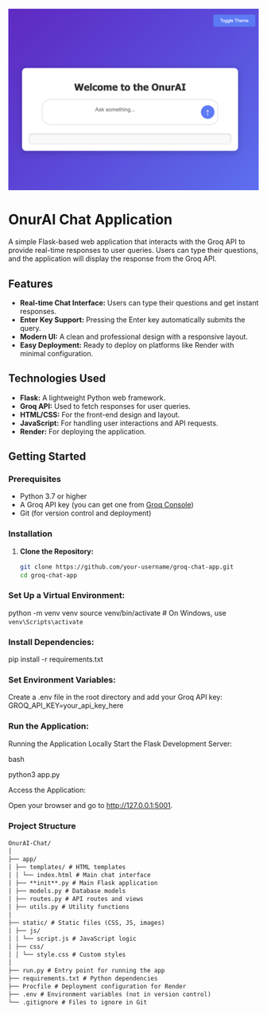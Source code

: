 ![OnurAI-Chat Screenshot](static/images/app-view.png)

# OnurAI Chat Application

A simple Flask-based web application that interacts with the Groq API to provide real-time responses to user queries. Users can type their questions, and the application will display the response from the Groq API.

## Features

- **Real-time Chat Interface:** Users can type their questions and get instant responses.
- **Enter Key Support:** Pressing the Enter key automatically submits the query.
- **Modern UI:** A clean and professional design with a responsive layout.
- **Easy Deployment:** Ready to deploy on platforms like Render with minimal configuration.

## Technologies Used

- **Flask:** A lightweight Python web framework.
- **Groq API:** Used to fetch responses for user queries.
- **HTML/CSS:** For the front-end design and layout.
- **JavaScript:** For handling user interactions and API requests.
- **Render:** For deploying the application.

## Getting Started

### Prerequisites

- Python 3.7 or higher
- A Groq API key (you can get one from [Groq Console](https://console.groq.com/))
- Git (for version control and deployment)

### Installation

1. **Clone the Repository:**
   ```bash
   git clone https://github.com/your-username/groq-chat-app.git
   cd groq-chat-app
   ```

### Set Up a Virtual Environment:

python -m venv venv
source venv/bin/activate # On Windows, use `venv\Scripts\activate`

### Install Dependencies:

pip install -r requirements.txt

### Set Environment Variables:

Create a .env file in the root directory and add your Groq API key:
GROQ_API_KEY=your_api_key_here

### Run the Application:

Running the Application Locally
Start the Flask Development Server:

bash

python3 app.py

Access the Application:

Open your browser and go to http://127.0.0.1:5001.

### Project Structure

```
OnurAI-Chat/
│
├── app/
│ ├── templates/ # HTML templates
│ │ └── index.html # Main chat interface
│ ├── **init**.py # Main Flask application
│ ├── models.py # Database models
│ ├── routes.py # API routes and views
│ ├── utils.py # Utility functions
│
├── static/ # Static files (CSS, JS, images)
│ ├── js/
│ │ └── script.js # JavaScript logic
│ ├── css/
│ │ └── style.css # Custom styles
│
├── run.py # Entry point for running the app
├── requirements.txt # Python dependencies
├── Procfile # Deployment configuration for Render
├── .env # Environment variables (not in version control)
└── .gitignore # Files to ignore in Git
```
